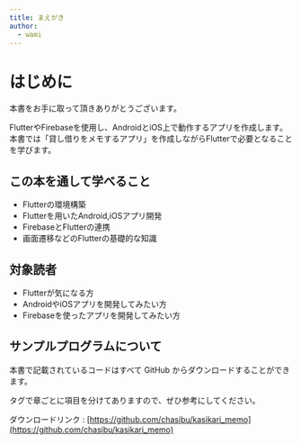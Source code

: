```yaml
---
title: まえがき
author:
  - wami
---
```


# はじめに

<div class="draft-author">

</div>

本書をお手に取って頂きありがとうございます。

FlutterやFirebaseを使用し、AndroidとiOS上で動作するアプリを作成します。
本書では「貸し借りをメモするアプリ」を作成しながらFlutterで必要となることを学びます。

## この本を通して学べること

 - Flutterの環境構築
 - Flutterを用いたAndroid,iOSアプリ開発
 - FirebaseとFlutterの連携
 - 画面遷移などのFlutterの基礎的な知識

## 対象読者

 - Flutterが気になる方
 - AndroidやiOSアプリを開発してみたい方
 - Firebaseを使ったアプリを開発してみたい方

## サンプルプログラムについて

本書で記載されているコードはすべて GitHub からダウンロードすることができます。

タグで章ごとに項目を分けてありますので、ぜひ参考にしてください。

ダウンロードリンク : [https://github.com/chasibu/kasikari_memo](https://github.com/chasibu/kasikari_memo)
